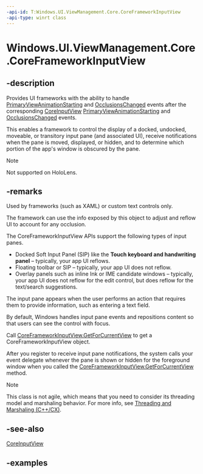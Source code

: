 ```yaml
---
-api-id: T:Windows.UI.ViewManagement.Core.CoreFrameworkInputView
-api-type: winrt class
---
```


# Windows.UI.ViewManagement.Core.CoreFrameworkInputView

<!--
public sealed class CoreFrameworkInputView
-->

## -description

Provides UI frameworks with the ability to handle [PrimaryViewAnimationStarting](coreframeworkinputview_primaryviewanimationstarting.md) and [OcclusionsChanged](coreframeworkinputview_occlusionschanged.md) events after the corresponding [CoreInputView](coreinputview.md) [PrimaryViewAnimationStarting](coreinputview_primaryviewanimationstarting.md) and [OcclusionsChanged](coreinputview_occlusionschanged.md) events.

This enables a framework to control the display of a docked, undocked, moveable, or transitory input pane (and associated UI), receive notifications when the pane is moved, displayed, or hidden, and to determine which portion of the app's window is obscured by the pane.

> [!NOTE]
> Not supported on HoloLens.

## -remarks

Used by frameworks (such as XAML) or custom text controls only.

The framework can use the info exposed by this object to adjust and reflow UI to account for any occlusion.

The CoreFrameworkInputView APIs support the following types of input panes.  

- Docked Soft Input Panel (SIP) like the **Touch keyboard and handwriting panel** – typically, your app UI reflows.
- Floating toolbar or SIP – typically, your app UI does not reflow.
- Overlay panels such as inline Ink or IME candidate windows – typically, your app UI does not reflow for the edit control, but does reflow for the text/search suggestions.

The input pane appears when the user performs an action that requires them to provide information, such as entering a text field.

By default, Windows handles input pane events and repositions content so that users can see the control with focus.

Call [CoreFrameworkInputView.GetForCurrentView](coreframeworkinputview_getforcurrentview_1363600702.md) to get a CoreFrameworkInputView object.

After you register to receive input pane notifications, the system calls your event delegate whenever the pane is shown or hidden for the foreground window when you called the [CoreFrameworkInputView.GetForCurrentView](coreframeworkinputview_getforcurrentview_1363600702.md) method.

> [!NOTE]
> This class is not agile, which means that you need to consider its threading model and marshaling behavior. For more info, see [Threading and Marshaling (C++/CX)](/cpp/cppcx/threading-and-marshaling-c-cx).

## -see-also

[CoreInputView](coreinputview.md)

## -examples
